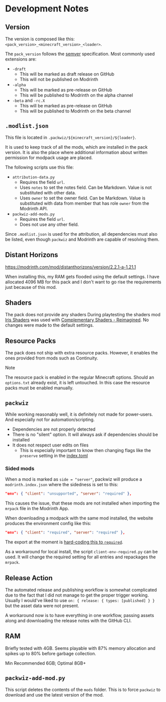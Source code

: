 # Development Notes

## Version

The version is composed like this: `<pack_version>_<minecraft_version>_<loader>`.

The `pack_version` follows the [semver](https://semver.org/) specification.
Most commonly used extensions are:

- `-draft`
  - This will be marked as draft release on GitHub
  - This will not be published on Modrinth
- `-alpha`
  - This will be marked as pre-release on GitHub
  - This will be published to Modrinth on the alpha channel
- `-beta` and `-rc.X`
  - This will be marked as pre-release on GitHub
  - This will be published to Modrinth on the beta channel

## `.modlist.json`

This file is located in `.packwiz/${minecraft_version}/${loader}`.

It is used to keep track of all the mods, which are installed in the pack version.
It is also the place where additional information about written permission for modpack usage are
placed.

The following scripts use this file:

- `attribution-data.py`
  - Requires the field `url`.
  - Uses `notes` to set the notes field. Can be Markdown. Value is not substituted with other data.
  - Uses `owner` to set the owner field. Can be Markdown.
    Value is substituted with data from member that has role `owner` from the Modrinth API.
- `packwiz-add-mods.py`
  - Requires the field `url`.
  - Does not use any other field.

Since `.modlist.json` is used for the attribution, all dependencies must also be listed, even though
`packwiz` and Modrinth are capable of resolving them.

## Distant Horizons

https://modrinth.com/mod/distanthorizons/version/2.2.1-a-1.21.1

When installing this, my RAM gets flooded using the default settings.
I have allocated 4096 MB for this pack and I don't want to go rise the requirements just because of
this mod.

## Shaders

The pack does not provide any shaders
During playtesting the shaders mod [Iris Shaders](https://modrinth.com/mod/iris) was used with
[Complementary Shaders - Reimagined](https://modrinth.com/shader/complementary-reimagined).
No changes were made to the default settings.

## Resource Packs

The pack does not ship with extra resource packs. However, it enables the ones provided from mods
such as Continuity.

> [!NOTE]
> The resource pack is enabled in the regular Minecraft options. Should an `options.txt` already
> exist, it is left untouched. In this case the resource packs must be enabled manually.

## `packwiz`

While working reasonably well, it is definitely not made for power-users. And especially not for
automation/scripting.

- Dependencies are not properly detected
- There is no "silent" option. It will always ask if dependencies should be installed
- It does not respect user edits on files
  - This is especially important to know then changing flags like the `preserve` setting in the
    [index.toml](https://packwiz.infra.link/reference/pack-format/index-toml/)

### Sided mods

When a mod is marked as `side = "server"`, packwiz will produce a `modrinth.index.json` where the
sidedness is set to this:

```json
"env": { "client": "unsupported", "server": "required" },
```

This causes the issue, that these mods are not installed when importing the `mrpack` file in the
Modrinth App.

When downloading a modpack with the same mod installed, the website produces the environment config
like this:

```json
"env": { "client": "required", "server": "required" },
```

The export at the moment is
[hard-coding this to `required`](https://github.com/modrinth/code/blob/827e3ec0a0a7149709df4d292add222c490e8318/packages/app-lib/src/api/profile/mod.rs#L860C1-L865C65).

As a workaround for local install, the script `client-env-required.py` can be used. It will change the
required setting for all entries and repackages the `mrpack`.

## Release Action

The automated release and publishing workflow is somewhat complicated due to the fact that I did
not manage to get the proper trigger working. Usually I would've liked to use
`on: { release: { types: [published] } }` but the asset data were not present.

A workaround now is to have everything in one workflow, passing assets along and downloading the
release notes with the GitHub CLI.

## RAM

Briefly tested with 4GB. Seems playable with 87% memory allocation and spikes up to 80% before
garbage collection.

Min Recommended 6GB; Optimal 8GB+

## `packwiz-add-mod.py`

This script deletes the contents of the `mods` folder. This is to force `packwiz` to download and
use the latest version of the mod.
